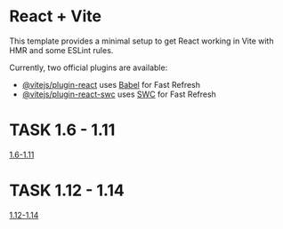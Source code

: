 # React + Vite

This template provides a minimal setup to get React working in Vite with HMR and some ESLint rules.

Currently, two official plugins are available:

- [@vitejs/plugin-react](https://github.com/vitejs/vite-plugin-react/blob/main/packages/plugin-react/README.md) uses [Babel](https://babeljs.io/) for Fast Refresh
- [@vitejs/plugin-react-swc](https://github.com/vitejs/vite-plugin-react-swc) uses [SWC](https://swc.rs/) for Fast Refresh

<h1>TASK 1.6 - 1.11 </h1>
  <a href=https://github.com/FitriRibbit/vitejs-vite-3ojmdb_openfullstack_lesson_react_1.1_1.2/tree/task_1.6-1.11>1.6-1.11</a>
<h1>TASK 1.12 - 1.14 </h1>
  <a href=https://github.com/FitriRibbit/vitejs-vite-3ojmdb_openfullstack_lesson_react_1.1_1.2/tree/task_1.12-1.14>1.12-1.14</a>
